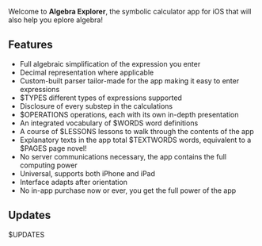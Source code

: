 Welcome to **Algebra Explorer**, the symbolic calculator app for iOS that will also help you eplore algebra!

## Features

*    Full algebraic simplification of the expression you enter
*    Decimal representation where applicable
*    Custom-built parser tailor-made for the app making it easy to enter expressions
*    $TYPES different types of expressions supported
*    Disclosure of every substep in the calculations
*    $OPERATIONS operations, each with its own in-depth presentation
*    An integrated vocabulary of $WORDS word definitions
*    A course of $LESSONS lessons to walk through the contents of the app
*    Explanatory texts in the app total $TEXTWORDS words, equivalent to a $PAGES page novel!
*    No server communications necessary, the app contains the full computing power
*    Universal, supports both iPhone and iPad
*    Interface adapts after orientation
*    No in-app purchase now or ever, you get the full power of the app

## Updates

$UPDATES